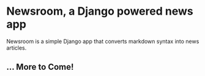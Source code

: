 # Newsroom, a Django powered news app
Newsroom is a simple Django app that converts markdown syntax into news articles.

## ... More to Come!